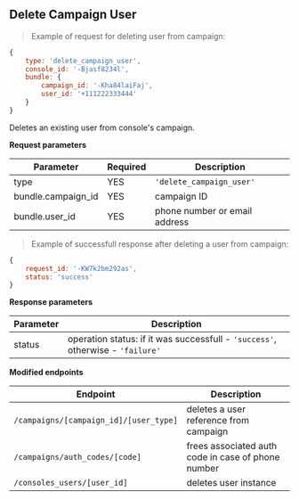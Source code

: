 ## Delete Campaign User

> Example of request for deleting user from campaign:

```javascript
{
	type: 'delete_campaign_user',
	console_id: '-Bjasf8234l',
	bundle: {
		campaign_id: '-Kha84laiFaj',
		user_id: '+111222333444'
	}
}
```

Deletes an existing user from console's campaign.

**Request parameters**

Parameter  | Required | Description
-----------|----------|------------
type | YES | `'delete_campaign_user'`
bundle.campaign_id | YES | campaign ID
bundle.user_id | YES | phone number or email address

> Example of successfull response after deleting a user from campaign:

```javascript
{
	request_id: '-KW7k2bm292as',
	status: 'success'
}
```

**Response parameters**

Parameter  | Description
-----------|------------
status | operation status: if it was successfull - `'success'`, otherwise  - `'failure'`

**Modified endpoints**

Endpoint  | Description
-----------|------------
`/campaigns/[campaign_id]/[user_type]` | deletes a user reference from campaign
`/campaigns/auth_codes/[code]` | frees associated auth code in case of phone number
`/consoles_users/[user_id]` | deletes user instance
